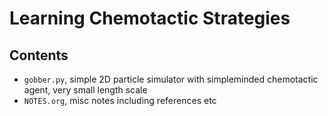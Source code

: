 # Learning Chemotactic Strategies

## Contents

* `gobber.py`, simple 2D particle simulator with simpleminded chemotactic agent, very small length scale
* `NOTES.org`, misc notes including references etc
